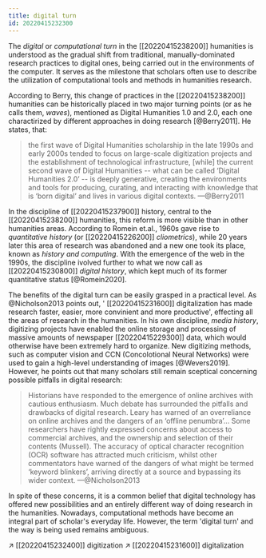 ```yaml
---
title: digital turn
id: 20220415232300
---
```



The *digital* or *computational turn* in the [[20220415238200]] humanities is understood as the gradual shift from traditional, manually-dominated research practices to digital ones, being carried out in the environments of the computer. It serves as the milestone that scholars often use to describe the utilization of computational tools and methods in humanities research.

According to Berry, this change of practices in the [[20220415238200]] humanities can be historically placed in two major turning points (or as he calls them, *waves*), mentioned as Digital Humanities 1.0 and 2.0, each one charactirized by different approaches in doing research [@Berry2011]. He states, that:

> the first wave of Digital Humanities scholarship in the late 1990s and early 2000s tended to focus on large-scale digitization projects and the establishment of technological infrastructure, [while] the current second wave of Digital Humanities -- what can be called ‘Digital Humanities 2.0’ -- is deeply generative, creating the environments and tools for producing, curating, and interacting with knowledge that is ‘born digital’ and lives in various digital contexts.  —@Berry2011

In the discipline of [[20220415237900]] history, central to the [[20220415238200]] humanities, this reform is more visible than in other humanities areas. According to Romein et.al., 1960s gave rise to *quantitative history* (or [[20220415226200]] *cliometrics*), while 20 years later this area of research was abandoned and a new one took its place, known as *history and computing*. With the emergence of the web in the 1990s, the discipline ivolved further to what we now call as [[20220415230800]] *digital history*, which kept much of its former quantitative status [@Romein2020]. 

The benefits of the digital turn can be easily grasped in a practical level. As @Nicholson2013 points out, ' [[20220415231600]] digitalization has made research faster, easier, more convinient and more productive', effecting all the areas of research in the humanities. In his own discipline, *media history*, digitizing projects have enabled the online storage and processing of massive amounts of newspaper [[20220415229300]] data, which would otherwise have been extremely hard to organize. New digitizing methods, such as computer vision and CCN (Concolotional Neural Networks) were used to gain a high-level understanding of images [@Wevers2019]. However, he points out that many scholars still remain sceptical concerning possible pitfalls in digital research:

> Historians have responded to the emergence of online archives with cautious enthusiasm. Much debate has surrounded the pitfalls and drawbacks of digital research. Leary has warned of an overreliance on online archives and the dangers of an ‘offline penumbra’... Some researchers have rightly expressed concerns about access to commercial archives, and the ownership and selection of their contents (Mussell). The accuracy of optical character recognition (OCR) software has attracted much criticism, whilst other commentators have warned of the dangers of what might be termed ‘keyword blinkers’, arriving directly at a source and bypassing its wider context.  —@Nicholson2013

In spite of these concerns, it is a common belief that digital technology has offered new possibilities and an entirely different way of doing research in the humanities.  Nowadays, computational methods have become an integral part of scholar's everyday life. However, the term 'digital turn' and the way is being used remains ambiguous. 

↗ [[20220415232400]] digitization
↗ [[20220415231600]] digitalization
